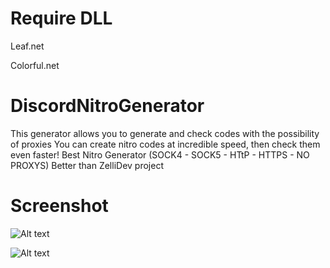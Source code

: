 # Require DLL
Leaf.net

Colorful.net

# DiscordNitroGenerator
This generator allows you to generate and check codes with the possibility of proxies
You can create nitro codes at incredible speed, then check them even faster! Best Nitro Generator (SOCK4 - SOCK5 - HTtP - HTTPS - NO PROXYS) Better than ZelliDev project
# Screenshot

![Alt text](https://cdn.discordapp.com/attachments/693930557129883741/719297516843302992/unknown.png "Image2")

![Alt text](https://cdn.discordapp.com/attachments/702220902389252128/719296621464125460/unknown.png "Image1")

